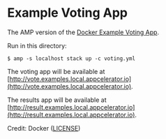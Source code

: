 Example Voting App
==================

The AMP version of the [Docker Example Voting App](https://github.com/docker/example-voting-app).

Run in this directory:

    $ amp -s localhost stack up -c voting.yml

The voting app will be available at [http://vote.examples.local.appcelerator.io](http://vote.examples.local.appcelerator.io).

The results app will be available at [http://result.examples.local.appcelerator.io](http://result.examples.local.appcelerator.io).

Credit: Docker ([LICENSE](https://github.com/docker/example-voting-app/blob/master/LICENSE))
